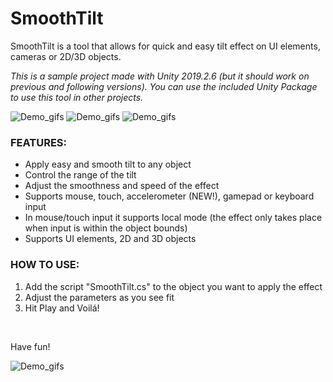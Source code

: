 # SmoothTilt
SmoothTilt is a tool that allows for quick and easy tilt effect on UI elements, cameras or 2D/3D  objects.

*This is a sample project made with Unity 2019.2.6 (but it should work on previous and following versions). You can use the included Unity Package to use this tool in other projects.*

![Demo_gifs](Demo_gifs/GustavoCarneiro_UI_SmoothTilt.gif)
![Demo_gifs](Demo_gifs/GustavoCarneiro_UI_SmoothTilt_4.gif)
![Demo_gifs](Demo_gifs/GustavoCarneiro_UI_SmoothTilt_mobile.gif)

### FEATURES:
- Apply easy and smooth tilt to any object
- Control the range of the tilt
- Adjust the smoothness and speed of the effect
- Supports mouse, touch, accelerometer (NEW!), gamepad or keyboard input
- In mouse/touch input it supports local mode (the effect only takes place when input is within the object bounds)
- Supports UI elements, 2D and 3D objects

### HOW TO USE:
1. Add the script "SmoothTilt.cs" to the object you want to apply the effect
2. Adjust the parameters as you see fit
3. Hit Play and Voilá!

<br>

Have fun!

![Demo_gifs](Demo_gifs/GustavoCarneiro_UI_SmoothTilt_6.gif)



